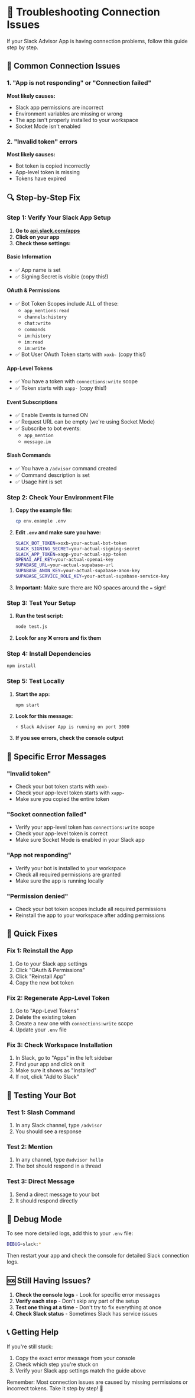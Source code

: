 # 🔧 Troubleshooting Connection Issues

If your Slack Advisor App is having connection problems, follow this guide step by step.

## 🚨 Common Connection Issues

### 1. "App is not responding" or "Connection failed"

**Most likely causes:**
- Slack app permissions are incorrect
- Environment variables are missing or wrong
- The app isn't properly installed to your workspace
- Socket Mode isn't enabled

### 2. "Invalid token" errors

**Most likely causes:**
- Bot token is copied incorrectly
- App-level token is missing
- Tokens have expired

## 🔍 Step-by-Step Fix

### Step 1: Verify Your Slack App Setup

1. **Go to [api.slack.com/apps](https://api.slack.com/apps)**
2. **Click on your app**
3. **Check these settings:**

#### Basic Information
- ✅ App name is set
- ✅ Signing Secret is visible (copy this!)

#### OAuth & Permissions
- ✅ Bot Token Scopes include ALL of these:
  - `app_mentions:read`
  - `channels:history`
  - `chat:write`
  - `commands`
  - `im:history`
  - `im:read`
  - `im:write`
- ✅ Bot User OAuth Token starts with `xoxb-` (copy this!)

#### App-Level Tokens
- ✅ You have a token with `connections:write` scope
- ✅ Token starts with `xapp-` (copy this!)

#### Event Subscriptions
- ✅ Enable Events is turned ON
- ✅ Request URL can be empty (we're using Socket Mode)
- ✅ Subscribe to bot events:
  - `app_mention`
  - `message.im`

#### Slash Commands
- ✅ You have a `/advisor` command created
- ✅ Command description is set
- ✅ Usage hint is set

### Step 2: Check Your Environment File

1. **Copy the example file:**
   ```bash
   cp env.example .env
   ```

2. **Edit `.env` and make sure you have:**
   ```bash
   SLACK_BOT_TOKEN=xoxb-your-actual-bot-token
   SLACK_SIGNING_SECRET=your-actual-signing-secret
   SLACK_APP_TOKEN=xapp-your-actual-app-token
   OPENAI_API_KEY=your-actual-openai-key
   SUPABASE_URL=your-actual-supabase-url
   SUPABASE_ANON_KEY=your-actual-supabase-anon-key
   SUPABASE_SERVICE_ROLE_KEY=your-actual-supabase-service-key
   ```

3. **Important:** Make sure there are NO spaces around the `=` sign!

### Step 3: Test Your Setup

1. **Run the test script:**
   ```bash
   node test.js
   ```

2. **Look for any ❌ errors and fix them**

### Step 4: Install Dependencies

```bash
npm install
```

### Step 5: Test Locally

1. **Start the app:**
   ```bash
   npm start
   ```

2. **Look for this message:**
   ```
   ⚡️ Slack Advisor App is running on port 3000
   ```

3. **If you see errors, check the console output**

## 🚨 Specific Error Messages

### "Invalid token"
- Check your bot token starts with `xoxb-`
- Check your app-level token starts with `xapp-`
- Make sure you copied the entire token

### "Socket connection failed"
- Verify your app-level token has `connections:write` scope
- Check your app-level token is correct
- Make sure Socket Mode is enabled in your Slack app

### "App not responding"
- Verify your bot is installed to your workspace
- Check all required permissions are granted
- Make sure the app is running locally

### "Permission denied"
- Check your bot token scopes include all required permissions
- Reinstall the app to your workspace after adding permissions

## 🔧 Quick Fixes

### Fix 1: Reinstall the App
1. Go to your Slack app settings
2. Click "OAuth & Permissions"
3. Click "Reinstall App"
4. Copy the new bot token

### Fix 2: Regenerate App-Level Token
1. Go to "App-Level Tokens"
2. Delete the existing token
3. Create a new one with `connections:write` scope
4. Update your `.env` file

### Fix 3: Check Workspace Installation
1. In Slack, go to "Apps" in the left sidebar
2. Find your app and click on it
3. Make sure it shows as "Installed"
4. If not, click "Add to Slack"

## 🧪 Testing Your Bot

### Test 1: Slash Command
1. In any Slack channel, type `/advisor`
2. You should see a response

### Test 2: Mention
1. In any channel, type `@advisor hello`
2. The bot should respond in a thread

### Test 3: Direct Message
1. Send a direct message to your bot
2. It should respond directly

## 📱 Debug Mode

To see more detailed logs, add this to your `.env` file:

```bash
DEBUG=slack:*
```

Then restart your app and check the console for detailed Slack connection logs.

## 🆘 Still Having Issues?

1. **Check the console logs** - Look for specific error messages
2. **Verify each step** - Don't skip any part of the setup
3. **Test one thing at a time** - Don't try to fix everything at once
4. **Check Slack status** - Sometimes Slack has service issues

## 📞 Getting Help

If you're still stuck:
1. Copy the exact error message from your console
2. Check which step you're stuck on
3. Verify your Slack app settings match the guide above

Remember: Most connection issues are caused by missing permissions or incorrect tokens. Take it step by step! 🚀
